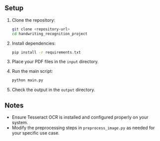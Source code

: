 
## Setup

1. Clone the repository:
    ```bash
    git clone <repository-url>
    cd handwriting_recognition_project
    ```

2. Install dependencies:
    ```bash
    pip install -r requirements.txt
    ```

3. Place your PDF files in the `input` directory.

4. Run the main script:
    ```bash
    python main.py
    ```

5. Check the output in the `output` directory.

## Notes

- Ensure Tesseract OCR is installed and configured properly on your system.
- Modify the preprocessing steps in `preprocess_image.py` as needed for your specific use case.
